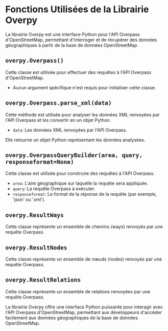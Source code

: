# Fonctions Utilisées de la Librairie Overpy

La librairie Overpy est une interface Python pour l'API Overpass d'OpenStreetMap, permettant d'interroger et de récupérer des données géographiques à partir de la base de données OpenStreetMap.

## `overpy.Overpass()`

Cette classe est utilisée pour effectuer des requêtes à l'API Overpass d'OpenStreetMap.

- Aucun argument spécifique n'est requis pour initialiser cette classe.

## `overpy.Overpass.parse_xml(data)`

Cette méthode est utilisée pour analyser les données XML renvoyées par l'API Overpass et les convertir en un objet Python.

- `data`: Les données XML renvoyées par l'API Overpass.

Elle retourne un objet Python représentant les données analysées.

## `overpy.OverpassQueryBuilder(area, query, responseformat=None)`

Cette classe est utilisée pour construire des requêtes à l'API Overpass.

- `area`: L'aire géographique sur laquelle la requête sera appliquée.
- `query`: La requête Overpass à exécuter.
- `responseformat`: Le format de la réponse de la requête (par exemple, 'json' ou 'xml').

## `overpy.ResultWays`

Cette classe représente un ensemble de chemins (ways) renvoyés par une requête Overpass.

## `overpy.ResultNodes`

Cette classe représente un ensemble de nœuds (nodes) renvoyés par une requête Overpass.

## `overpy.ResultRelations`

Cette classe représente un ensemble de relations renvoyées par une requête Overpass.

La librairie Overpy offre une interface Python puissante pour interagir avec l'API Overpass d'OpenStreetMap, permettant aux développeurs d'accéder facilement aux données géographiques de la base de données OpenStreetMap.